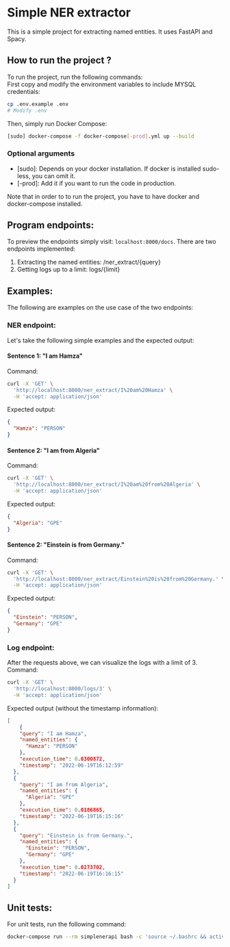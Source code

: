 # Simple NER extractor
This is a simple project for extracting named entities. It uses FastAPI and Spacy.
## How to run the project ?  
To run the project, run the following commands:  
First copy and modify the environment variables to include MYSQL credentials:  
```bash
cp .env.example .env
# Modify .env
```
Then, simply run Docker Compose:  
```bash
[sudo] docker-compose -f docker-compose[-prod].yml up --build
````  

### Optional arguments 
* [sudo]: Depends on your docker installation. If docker is installed sudo-less, you can omit it.
* [-prod]: Add it if you want to run the code in production.

Note that in order to to run the project, you have to have docker and docker-compose installed.

## Program endpoints:  
To preview the endpoints simply visit: `localhost:8000/docs`. There are two endpoints implemented:  
1. Extracting the named entities: /ner_extract/{query}
2. Getting logs up to a limit: logs/{limit}

## Examples: 
The following are examples on the use case of the two endpoints:  

### NER endpoint: 
Let's take the following simple examples and the expected output:  
#### Sentence 1: "I am Hamza"  

Command:  
```bash
curl -X 'GET' \
  'http://localhost:8000/ner_extract/I%20am%20Hamza' \
  -H 'accept: application/json'
````
Expected output:  
```JSON
{
  "Hamza": "PERSON"
}
```

#### Sentence 2: "I am from Algeria"  

Command:  
```bash
curl -X 'GET' \
  'http://localhost:8000/ner_extract/I%20am%20from%20Algeria' \
  -H 'accept: application/json'
````
Expected output:  
```JSON
{
  "Algeria": "GPE"
}
```

#### Sentence 2: "Einstein is from Germany."  

Command:  
```bash
curl -X 'GET' \
  'http://localhost:8000/ner_extract/Einstein%20is%20from%20Germany.' \
  -H 'accept: application/json'
````
Expected output:  
```JSON
{
  "Einstein": "PERSON",
  "Germany": "GPE"
}
```

### Log endpoint: 
After the requests above, we can visualize the logs with a limit of 3. 
Command:  
```bash
curl -X 'GET' \
  'http://localhost:8000/logs/3' \
  -H 'accept: application/json'
````
Expected output (without the timestamp information):  
```JSON
[
    {
    "query": "I am Hamza",
    "named_entities": {
      "Hamza": "PERSON"
    },
    "execution_time": 0.0300872,
    "timestamp": "2022-06-19T16:12:59"
  },
  {
    "query": "I am from Algeria",
    "named_entities": {
      "Algeria": "GPE"
    },
    "execution_time": 0.0186865,
    "timestamp": "2022-06-19T16:15:16"
  },
  {
    "query": "Einstein is from Germany.",
    "named_entities": {
      "Einstein": "PERSON",
      "Germany": "GPE"
    },
    "execution_time": 0.0273702,
    "timestamp": "2022-06-19T16:16:15"
  }
]
```

## Unit tests:  
For unit tests, run the following command:  
```bash
docker-compose run --rm simplenerapi bash -c 'source ~/.bashrc && activate spacy_env && cd /app/tests && pytest'
```
